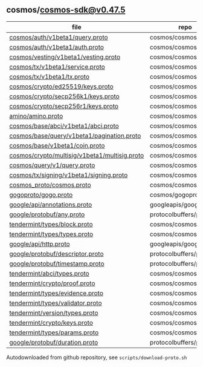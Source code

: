 ## cosmos/cosmos-sdk@v0.47.5

| file                                                                                                                                                                         | repo                     | commit                                   | type       | code |
| ---------------------------------------------------------------------------------------------------------------------------------------------------------------------------- | ------------------------ | ---------------------------------------- | ---------- | ---- |
| [cosmos/auth/v1beta1/query.proto](https://raw.githubusercontent.com/cosmos/cosmos-sdk/v0.47.5/proto/cosmos/auth/v1beta1/query.proto)                                         | cosmos/cosmos-sdk        | v0.47.5                                  | target     | 200  |
| [cosmos/auth/v1beta1/auth.proto](https://raw.githubusercontent.com/cosmos/cosmos-sdk/v0.47.5/proto/cosmos/auth/v1beta1/auth.proto)                                           | cosmos/cosmos-sdk        | v0.47.5                                  | target     | 200  |
| [cosmos/vesting/v1beta1/vesting.proto](https://raw.githubusercontent.com/cosmos/cosmos-sdk/v0.47.5/proto/cosmos/vesting/v1beta1/vesting.proto)                               | cosmos/cosmos-sdk        | v0.47.5                                  | target     | 200  |
| [cosmos/tx/v1beta1/service.proto](https://raw.githubusercontent.com/cosmos/cosmos-sdk/v0.47.5/proto/cosmos/tx/v1beta1/service.proto)                                         | cosmos/cosmos-sdk        | v0.47.5                                  | target     | 200  |
| [cosmos/tx/v1beta1/tx.proto](https://raw.githubusercontent.com/cosmos/cosmos-sdk/v0.47.5/proto/cosmos/tx/v1beta1/tx.proto)                                                   | cosmos/cosmos-sdk        | v0.47.5                                  | target     | 200  |
| [cosmos/crypto/ed25519/keys.proto](https://raw.githubusercontent.com/cosmos/cosmos-sdk/v0.47.5/proto/cosmos/crypto/ed25519/keys.proto)                                       | cosmos/cosmos-sdk        | v0.47.5                                  | target     | 200  |
| [cosmos/crypto/secp256k1/keys.proto](https://raw.githubusercontent.com/cosmos/cosmos-sdk/v0.47.5/proto/cosmos/crypto/secp256k1/keys.proto)                                   | cosmos/cosmos-sdk        | v0.47.5                                  | target     | 200  |
| [cosmos/crypto/secp256r1/keys.proto](https://raw.githubusercontent.com/cosmos/cosmos-sdk/v0.47.5/proto/cosmos/crypto/secp256r1/keys.proto)                                   | cosmos/cosmos-sdk        | v0.47.5                                  | target     | 200  |
| [amino/amino.proto](https://raw.githubusercontent.com/cosmos/cosmos-sdk/v0.47.5/proto/amino/amino.proto)                                                                     | cosmos/cosmos-sdk        | v0.47.5                                  | dependency | 200  |
| [cosmos/base/abci/v1beta1/abci.proto](https://raw.githubusercontent.com/cosmos/cosmos-sdk/v0.47.5/proto/cosmos/base/abci/v1beta1/abci.proto)                                 | cosmos/cosmos-sdk        | v0.47.5                                  | dependency | 200  |
| [cosmos/base/query/v1beta1/pagination.proto](https://raw.githubusercontent.com/cosmos/cosmos-sdk/v0.47.5/proto/cosmos/base/query/v1beta1/pagination.proto)                   | cosmos/cosmos-sdk        | v0.47.5                                  | dependency | 200  |
| [cosmos/base/v1beta1/coin.proto](https://raw.githubusercontent.com/cosmos/cosmos-sdk/v0.47.5/proto/cosmos/base/v1beta1/coin.proto)                                           | cosmos/cosmos-sdk        | v0.47.5                                  | dependency | 200  |
| [cosmos/crypto/multisig/v1beta1/multisig.proto](https://raw.githubusercontent.com/cosmos/cosmos-sdk/v0.47.5/proto/cosmos/crypto/multisig/v1beta1/multisig.proto)             | cosmos/cosmos-sdk        | v0.47.5                                  | dependency | 200  |
| [cosmos/query/v1/query.proto](https://raw.githubusercontent.com/cosmos/cosmos-sdk/v0.47.5/proto/cosmos/query/v1/query.proto)                                                 | cosmos/cosmos-sdk        | v0.47.5                                  | dependency | 200  |
| [cosmos/tx/signing/v1beta1/signing.proto](https://raw.githubusercontent.com/cosmos/cosmos-sdk/v0.47.5/proto/cosmos/tx/signing/v1beta1/signing.proto)                         | cosmos/cosmos-sdk        | v0.47.5                                  | dependency | 200  |
| [cosmos_proto/cosmos.proto](https://raw.githubusercontent.com/cosmos/cosmos-proto/b6a88f6e0255c2fb92f5d9a7211caa38769e33d5/proto/cosmos_proto/cosmos.proto)                  | cosmos/cosmos-proto      | b6a88f6e0255c2fb92f5d9a7211caa38769e33d5 | dependency | 200  |
| [gogoproto/gogo.proto](https://raw.githubusercontent.com/cosmos/gogoproto/cd4a043911b14debb344f1ab679bdd0d3142682c/gogoproto/gogo.proto)                                     | cosmos/gogoproto         | cd4a043911b14debb344f1ab679bdd0d3142682c | dependency | 200  |
| [google/api/annotations.proto](https://raw.githubusercontent.com/googleapis/googleapis/777cbf02cd80f2503ba4f07099205c05e845b64b/google/api/annotations.proto)                | googleapis/googleapis    | 777cbf02cd80f2503ba4f07099205c05e845b64b | dependency | 200  |
| [google/protobuf/any.proto](https://raw.githubusercontent.com/protocolbuffers/protobuf/1fb26f229bcb571f74e533cbdc9b78cd7138ae6d/src/google/protobuf/any.proto)               | protocolbuffers/protobuf | 1fb26f229bcb571f74e533cbdc9b78cd7138ae6d | dependency | 200  |
| [tendermint/types/block.proto](https://raw.githubusercontent.com/cosmos/cosmos-sdk/v0.47.5/proto/tendermint/types/block.proto)                                               | cosmos/cosmos-sdk        | v0.47.5                                  | dependency | 200  |
| [tendermint/types/types.proto](https://raw.githubusercontent.com/cosmos/cosmos-sdk/v0.47.5/proto/tendermint/types/types.proto)                                               | cosmos/cosmos-sdk        | v0.47.5                                  | dependency | 200  |
| [google/api/http.proto](https://raw.githubusercontent.com/googleapis/googleapis/777cbf02cd80f2503ba4f07099205c05e845b64b/google/api/http.proto)                              | googleapis/googleapis    | 777cbf02cd80f2503ba4f07099205c05e845b64b | dependency | 200  |
| [google/protobuf/descriptor.proto](https://raw.githubusercontent.com/protocolbuffers/protobuf/1fb26f229bcb571f74e533cbdc9b78cd7138ae6d/src/google/protobuf/descriptor.proto) | protocolbuffers/protobuf | 1fb26f229bcb571f74e533cbdc9b78cd7138ae6d | dependency | 200  |
| [google/protobuf/timestamp.proto](https://raw.githubusercontent.com/protocolbuffers/protobuf/1fb26f229bcb571f74e533cbdc9b78cd7138ae6d/src/google/protobuf/timestamp.proto)   | protocolbuffers/protobuf | 1fb26f229bcb571f74e533cbdc9b78cd7138ae6d | dependency | 200  |
| [tendermint/abci/types.proto](https://raw.githubusercontent.com/cosmos/cosmos-sdk/v0.47.5/proto/tendermint/abci/types.proto)                                                 | cosmos/cosmos-sdk        | v0.47.5                                  | dependency | 200  |
| [tendermint/crypto/proof.proto](https://raw.githubusercontent.com/cosmos/cosmos-sdk/v0.47.5/proto/tendermint/crypto/proof.proto)                                             | cosmos/cosmos-sdk        | v0.47.5                                  | dependency | 200  |
| [tendermint/types/evidence.proto](https://raw.githubusercontent.com/cosmos/cosmos-sdk/v0.47.5/proto/tendermint/types/evidence.proto)                                         | cosmos/cosmos-sdk        | v0.47.5                                  | dependency | 200  |
| [tendermint/types/validator.proto](https://raw.githubusercontent.com/cosmos/cosmos-sdk/v0.47.5/proto/tendermint/types/validator.proto)                                       | cosmos/cosmos-sdk        | v0.47.5                                  | dependency | 200  |
| [tendermint/version/types.proto](https://raw.githubusercontent.com/cosmos/cosmos-sdk/v0.47.5/proto/tendermint/version/types.proto)                                           | cosmos/cosmos-sdk        | v0.47.5                                  | dependency | 200  |
| [tendermint/crypto/keys.proto](https://raw.githubusercontent.com/cosmos/cosmos-sdk/v0.47.5/proto/tendermint/crypto/keys.proto)                                               | cosmos/cosmos-sdk        | v0.47.5                                  | dependency | 200  |
| [tendermint/types/params.proto](https://raw.githubusercontent.com/cosmos/cosmos-sdk/v0.47.5/proto/tendermint/types/params.proto)                                             | cosmos/cosmos-sdk        | v0.47.5                                  | dependency | 200  |
| [google/protobuf/duration.proto](https://raw.githubusercontent.com/protocolbuffers/protobuf/1fb26f229bcb571f74e533cbdc9b78cd7138ae6d/src/google/protobuf/duration.proto)     | protocolbuffers/protobuf | 1fb26f229bcb571f74e533cbdc9b78cd7138ae6d | dependency | 200  |

Autodownloaded from github repository, see `scripts/download-proto.sh`
